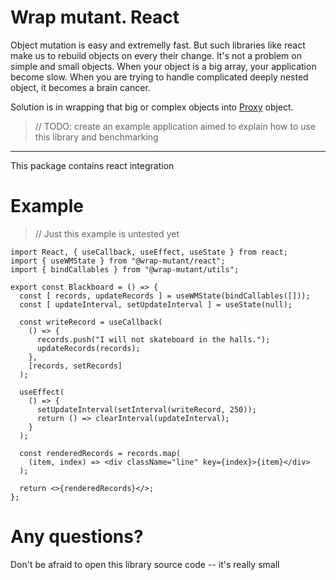 # Wrap mutant. React

Object mutation is easy and extremelly fast. But such libraries like react make us to rebuild objects on every their change. It's not a problem on simple and small objects. When your object is a big array, your application become slow. When you are trying to handle complicated deeply nested object, it becomes a brain cancer.

Solution is in wrapping that big or complex objects into [Proxy][MDNProxy] object.

> // TODO: create an example application aimed to explain how to use this library and benchmarking

---

This package contains react integration

# Example

> // Just this example is untested yet

```
import React, { useCallback, useEffect, useState } from react;
import { useWMState } from "@wrap-mutant/react";
import { bindCallables } from "@wrap-mutant/utils";

export const Blackboard = () => {
  const [ records, updateRecords ] = useWMState(bindCallables([]));
  const [ updateInterval, setUpdateInterval ] = useState(null);

  const writeRecord = useCallback(
    () => {
      records.push("I will not skateboard in the halls.");
      updateRecords(records);
    },
    [records, setRecords]
  );

  useEffect(
    () => {
      setUpdateInterval(setInterval(writeRecord, 250));
      return () => clearInterval(updateInterval);
    }
  );

  const renderedRecords = records.map(
    (item, index) => <div className="line" key={index}>{item}</div>
  );

  return <>{renderedRecords}</>;
};
```

# Any questions?

Don't be afraid to open this library source code -- it's really small

[MDNProxy]: (https://developer.mozilla.org/en-US/docs/Web/JavaScript/Reference/Global_Objects/Proxy)
